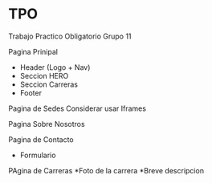 # TPO
Trabajo Practico Obligatorio Grupo 11

Pagina Prinipal
* Header (Logo + Nav) 
* Seccion HERO
* Seccion Carreras 
* Footer

Pagina de Sedes
Considerar usar Iframes

Pagina Sobre Nosotros

Pagina de Contacto
* Formulario

PAgina de Carreras 
*Foto de la carrera
*Breve descripcion

